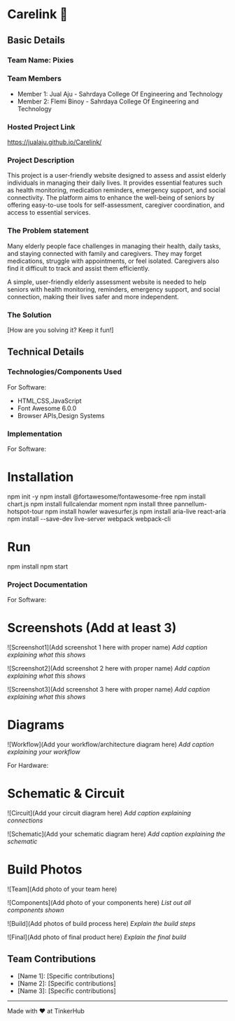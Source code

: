 # Carelink 🎯


## Basic Details
### Team Name: Pixies


### Team Members
- Member 1: Jual Aju - Sahrdaya College Of Engineering and Technology
- Member 2: Flemi Binoy - Sahrdaya College Of Engineering and Technology

### Hosted Project Link
https://jualaju.github.io/Carelink/

### Project Description
This project is a user-friendly website designed to assess and assist elderly individuals in managing their daily lives. It provides essential features such as health monitoring, medication reminders, emergency support, and social connectivity. The platform aims to enhance the well-being of seniors by offering easy-to-use tools for self-assessment, caregiver coordination, and access to essential services.

### The Problem statement
Many elderly people face challenges in managing their health, daily tasks, and staying connected with family and caregivers. They may forget medications, struggle with appointments, or feel isolated. Caregivers also find it difficult to track and assist them efficiently.

A simple, user-friendly elderly assessment website is needed to help seniors with health monitoring, reminders, emergency support, and social connection, making their lives safer and more independent.


### The Solution
[How are you solving it? Keep it fun!]

## Technical Details
### Technologies/Components Used
For Software:
- HTML,CSS,JavaScript
- Font Awesome 6.0.0
- Browser APIs,Design Systems

### Implementation
For Software:
# Installation
npm init -y
npm install @fortawesome/fontawesome-free
npm install chart.js
npm install fullcalendar moment
npm install three pannellum-hotspot-tour
npm install howler wavesurfer.js
npm install aria-live react-aria
npm install --save-dev live-server webpack webpack-cli


# Run
npm install
npm start

### Project Documentation
For Software:

# Screenshots (Add at least 3)
![Screenshot1](Add screenshot 1 here with proper name)
*Add caption explaining what this shows*

![Screenshot2](Add screenshot 2 here with proper name)
*Add caption explaining what this shows*

![Screenshot3](Add screenshot 3 here with proper name)
*Add caption explaining what this shows*

# Diagrams
![Workflow](Add your workflow/architecture diagram here)
*Add caption explaining your workflow*

For Hardware:

# Schematic & Circuit
![Circuit](Add your circuit diagram here)
*Add caption explaining connections*

![Schematic](Add your schematic diagram here)
*Add caption explaining the schematic*

# Build Photos
![Team](Add photo of your team here)


![Components](Add photo of your components here)
*List out all components shown*

![Build](Add photos of build process here)
*Explain the build steps*

![Final](Add photo of final product here)
*Explain the final build*

## Team Contributions
- [Name 1]: [Specific contributions]
- [Name 2]: [Specific contributions]
- [Name 3]: [Specific contributions]

---
Made with ❤️ at TinkerHub
